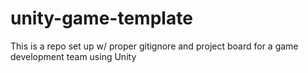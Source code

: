 # unity-game-template
This is a repo set up w/ proper gitignore and project board for a game development team using Unity
